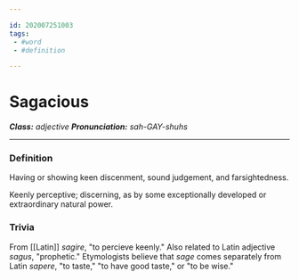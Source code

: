 ```yaml
---

id: 202007251003
tags:
 - #word
 - #definition

---
```


# Sagacious
**_Class:_** *adjective*
**_Pronunciation:_** *sah-GAY-shuhs*

---

### Definition
Having or showing keen discenment, sound judgement, and farsightedness.

Keenly perceptive; discerning, as by some exceptionally developed or extraordinary natural power.

### Trivia
From [[Latin]] *sagire*, "to percieve keenly." Also related to Latin adjective *sagus*, "prophetic." Etymologists believe that *sage* comes separately from Latin *sapere*, "to taste," "to have good taste," or "to be wise."